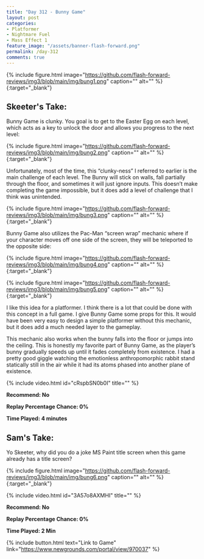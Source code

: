 ```yaml
---
title: "Day 312 - Bunny Game"
layout: post
categories:
- Platformer
- Nightmare Fuel
- Mass Effect 1
feature_image: "/assets/banner-flash-forward.png"
permalink: /day-312
comments: true
---
```


{% include figure.html image="https://github.com/flash-forward-reviews/img3/blob/main/img/bung1.png" caption="" alt="" %}{:target="_blank"}
 
## Skeeter's Take:

Bunny Game is clunky. You goal is to get to the Easter Egg on each level, which acts as a key to unlock the door and allows you progress to the next level:

{% include figure.html image="https://github.com/flash-forward-reviews/img3/blob/main/img/bung2.png" caption="" alt="" %}{:target="_blank"}

Unfortunately, most of the time, this “clunky-ness” I referred to earlier is the main challenge of each level. The Bunny will stick on walls, fall partially through the floor, and sometimes it will just ignore inputs. This doesn’t make completing the game impossible, but it does add a level of challenge that I think was unintended. 

{% include figure.html image="https://github.com/flash-forward-reviews/img3/blob/main/img/bung3.png" caption="" alt="" %}{:target="_blank"}

Bunny Game also utilizes the Pac-Man “screen wrap” mechanic where if your character moves off one side of the screen, they will be teleported to the opposite side: 

{% include figure.html image="https://github.com/flash-forward-reviews/img3/blob/main/img/bung4.png" caption="" alt="" %}{:target="_blank"}

{% include figure.html image="https://github.com/flash-forward-reviews/img3/blob/main/img/bung5.png" caption="" alt="" %}{:target="_blank"}

I like this idea for a platformer. I think there is a lot that could be done with this concept in a full game. I give Bunny Game some props for this. It would have been very easy to design a simple platformer without this mechanic, but it does add a much needed layer to the gameplay. 

This mechanic also works when the bunny falls into the floor or jumps into the ceiling. This is honestly my favorite part of Bunny Game, as the player’s bunny gradually speeds up until it fades completely from existence. I had a pretty good giggle watching the emotionless anthropomorphic rabbit stand statically still in the air while it had its atoms phased into another plane of existence. 

{% include video.html id="cRspbSN0b0I" title="" %}

**Recommend: No**

**Replay Percentage Chance: 0%**

**Time Played: 4 minutes**

## Sam's Take:

Yo Skeeter, why did you do a joke MS Paint title screen when this game already has a title screen?

{% include figure.html image="https://github.com/flash-forward-reviews/img3/blob/main/img/bung6.png" caption="" alt="" %}{:target="_blank"}

{% include video.html id="3A57o8AXMHI" title="" %}

**Recommend: No**

**Replay Percentage Chance: 0%**

**Time Played: 2 Min**

{% include button.html text="Link to Game" link="https://www.newgrounds.com/portal/view/970037" %}
